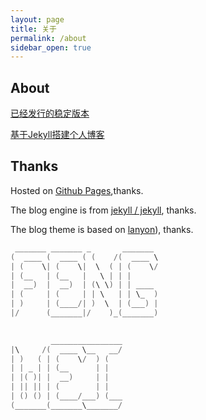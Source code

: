 ```yaml
---
layout: page
title: 关于
permalink: /about
sidebar_open: true
---
```


## About

[已经发行的稳定版本](https://github.com/fengwei2002/fengwei2002.github.io/releases)

[基于Jekyll搭建个人博客](https://feng-w.cn/posts/%E5%8D%9A%E5%AE%A2%E4%BC%98%E5%8C%96)

## Thanks

Hosted on [Github Pages](https://pages.github.com/),thanks.

The blog engine is from [jekyll / jekyll](https://github.com/jekyll/jekyll), thanks.

The blog theme is based on [lanyon](https://github.com/poole/lanyon)), thanks.


```cpp
 _______ _______ _       _______ 
(  ____ (  ____ ( (    /(  ____ \
| (    \| (    \|  \  ( | (    \/
| (__   | (__   |   \ | | |      
|  __)  |  __)  | (\ \) | | ____ 
| (     | (     | | \   | | \_  )
| )     | (____/| )  \  | (___) |
|/      (_______|/    )_(_______)
                                 
```

```cpp
         ________________
|\     /(  ____ \__   __/
| )   ( | (    \/  ) (   
| | _ | | (__      | |   
| |( )| |  __)     | |   
| || || | (        | |   
| () () | (____/___) (___
(_______(_______\_______/
                         
```
